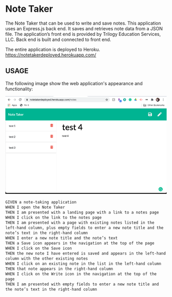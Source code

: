 # Note Taker

The Note Taker that can be used to write and save notes. This application uses an Express.js back end. It saves and retrieves note data from a JSON file.
The application’s front end is provided by Trilogy Education Services, LLC. Back end is built and connected to front end.

The entire application is deployed to Heroku.
https://notetakerdeployed.herokuapp.com/


## USAGE

The following image show the web application's appearance and functionality: 

![Existing notes are listed in the left-hand column with empty fields on the right-hand side for the new note’s title and text.](./Assets/ScreenShot2021-02-12.png)

```
GIVEN a note-taking application
WHEN I open the Note Taker
THEN I am presented with a landing page with a link to a notes page
WHEN I click on the link to the notes page
THEN I am presented with a page with existing notes listed in the left-hand column, plus empty fields to enter a new note title and the note’s text in the right-hand column
WHEN I enter a new note title and the note’s text
THEN a Save icon appears in the navigation at the top of the page
WHEN I click on the Save icon
THEN the new note I have entered is saved and appears in the left-hand column with the other existing notes
WHEN I click on an existing note in the list in the left-hand column
THEN that note appears in the right-hand column
WHEN I click on the Write icon in the navigation at the top of the page
THEN I am presented with empty fields to enter a new note title and the note’s text in the right-hand column
```